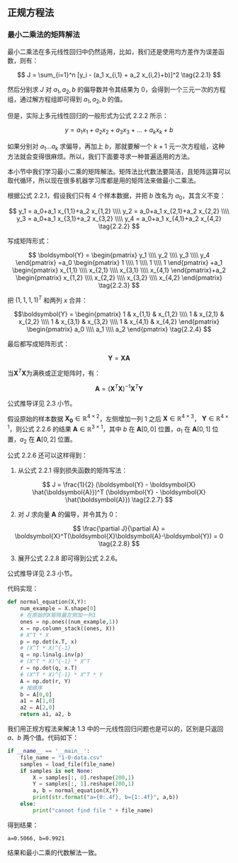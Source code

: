 ## 正规方程法

### 最小二乘法的矩阵解法

最小二乘法在多元线性回归中仍然适用，比如，我们还是使用均方差作为误差函数，则有：

$$
J = \sum_{i=1}^n [y_i - (a_1 x_{i,1} + a_2 x_{i,2}+b)]^2 \tag{2.2.1}
$$


然后分别求 $J$ 对 $a_1, a_2, b$ 的偏导数并令其结果为 0，会得到一个三元一次的方程组，通过解方程组即可得到 $a_1, a_2, b$ 的值。

但是，实际上多元线性回归的一般形式为公式 2.2.2 所示：

$$
y = a_1x_1 + a_2x_2 +a_3x_3 + \dots + a_kx_k + b \tag{2.2.2}
$$

如果分别对 $a_1 \dots a_k$ 求偏导，再加上 $b$，那就要解一个 $k+1$ 元一次方程组，这种方法就会变得很麻烦。所以，我们下面要寻求一种普遍适用的方法。

本小节中我们学习最小二乘的矩阵解法。矩阵法比代数法要简洁，且矩阵运算可以取代循环，所以现在很多机器学习库都是用的矩阵法来做最小二乘法。

根据公式 2.2.1，假设我们只有 4 个样本数据，并把 $b$ 改名为 $a_0$，其含义不变：

$$
y_1 = a_0+a_1 x_{1,1}+a_2 x_{1,2}
\\\\
y_2 = a_0+a_1 x_{2,1}+a_2 x_{2,2}
\\\\
y_3 = a_0+a_1 x_{3,1}+a_2 x_{3,2}
\\\\
y_4 = a_0+a_1 x_{4,1}+a_2 x_{4,2}
\tag{2.2.2}
$$

写成矩阵形式：

$$
\boldsymbol{Y} = 
\begin{pmatrix}
y_1
\\\\
y_2
\\\\
y_3
\\\\
y_4
\end{pmatrix}
=a_0
\begin{pmatrix}
    1
    \\\\
    1
    \\\\
    1
    \\\\
    1
\end{pmatrix}
+a_1 
\begin{pmatrix}
    x_{1,1} 
    \\\\
    x_{2,1}
    \\\\
    x_{3,1}
    \\\\
    x_{4,1}
\end{pmatrix}+a_2 
\begin{pmatrix}
    x_{1,2} 
    \\\\
    x_{2,2}
    \\\\
    x_{3,2}
    \\\\
    x_{4,2}
\end{pmatrix}
\tag{2.2.3}
$$


把 $(1,1,1,1)^T$ 和两列 $x$ 合并：

$$\boldsymbol{Y} =
\begin{pmatrix} 
1 & x_{1,1} & x_{1,2}
\\\\
1 & x_{2,1} & x_{2,2}
\\\\
1 & x_{3,1} & x_{3,2}
\\\\
1 & x_{4,1} & x_{4,2}
\end{pmatrix} 
\begin{pmatrix} 
a_0 \\\\ a_1 \\\\ a_2
\end{pmatrix} 
\tag{2.2.4}
$$

最后都写成矩阵形式：

$$
\boldsymbol{Y} = \boldsymbol{X}\boldsymbol{A} \tag{2.2.5}
$$

当$\boldsymbol{X}^T\boldsymbol{X}$为满秩或正定矩阵时，有：

$$
\boldsymbol{A} = (\boldsymbol{X}^T\boldsymbol{X})^{-1}\boldsymbol{X}^T\boldsymbol{Y} \tag{2.2.6}
$$

公式推导详见 2.3 小节。

假设原始的样本数据 $\boldsymbol{X_0} \in \mathbb{R}^{4 \times 2}$，左侧增加一列 1 之后 $\boldsymbol{X} \in \mathbb{R}^{4 \times 3}$， $\boldsymbol{Y} \in \mathbb{R}^{4 \times 1}$，则公式 2.2.6 的结果  $\boldsymbol{A} \in \mathbb{R}^{3 \times 1}$，其中 $b$ 在 $\boldsymbol{A}[0,0]$ 位置，$a_1$ 在 $\boldsymbol{A}[0,1]$ 位置，$a_2$ 在 $\boldsymbol{A}[0,2]$ 位置。

公式 2.2.6 还可以这样得到：

1. 从公式 2.2.1 得到损失函数的矩阵写法：

$$
J = \frac{1}{2} (\boldsymbol{Y} - \boldsymbol{X} \hat{\boldsymbol{A}})^T (\boldsymbol{Y} - \boldsymbol{X} \hat{\boldsymbol{A}}) \tag{2.2.7}
$$

2. 对 $J$ 求向量 $\boldsymbol{A}$ 的偏导，并令其为 0：

$$
\frac{\partial J}{\partial A} = \boldsymbol{X}^T(\boldsymbol{X}\boldsymbol{A}-\boldsymbol{Y}) = 0 \tag{2.2.8}
$$

3. 展开公式 2.2.8 即可得到公式 2.2.6。

公式推导详见 2.3 小节。

代码实现：
```Python
def normal_equation(X,Y):
    num_example = X.shape[0]
    # 在原始的X矩阵最左侧加一列1
    ones = np.ones((num_example,1))
    x = np.column_stack((ones, X))    
    # X^T * X
    p = np.dot(x.T, x)
    # (X^T * X)^{-1}
    q = np.linalg.inv(p)
    # (X^T * X)^{-1} * X^T
    r = np.dot(q, x.T)
    # (X^T * X)^{-1} * X^T * Y
    A = np.dot(r, Y)
    # 按顺序
    b = A[0,0]
    a1 = A[1,0]
    a2 = A[2,0]
    return a1, a2, b
```

我们用正规方程法来解决 1.3 中的一元线性回归问题也是可以的，区别是只返回 $a、b$ 两个值。代码如下：

```Python
if __name__ == '__main__':
    file_name = "1-0-data.csv"
    samples = load_file(file_name)
    if samples is not None:
        X = samples[:, 0].reshape(200,1)
        Y = samples[:, 1].reshape(200,1)
        a, b = normal_equation(X,Y)
        print(str.format("a={0:.4f}, b={1:.4f}", a,b))
    else:
        print("cannot find file " + file_name)
```
得到结果：
```
a=0.5066, b=0.9921
```
结果和最小二乘的代数解法一致。
